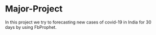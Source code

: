 # Major-Project
In this project we try to forecasting new cases of covid-19 in India for 30 days by using FbProphet. 
